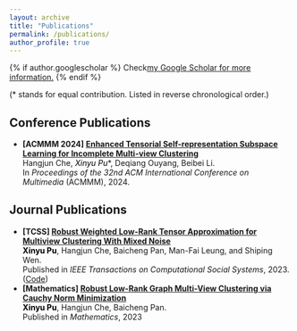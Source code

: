 ```yaml
---
layout: archive
title: "Publications"
permalink: /publications/
author_profile: true
---
```


{% if author.googlescholar %}
  Check<u><a href="{{author.googlescholar}}">my Google Scholar for more information</a>.</u>
{% endif %}

(* stands for equal contribution. Listed in reverse chronological order.) 
## Conference Publications
*   **\[ACMMM 2024\] [Enhanced Tensorial Self-representation Subspace Learning for Incomplete Multi-view Clustering](https://openreview.net/forum?id=yhKR1rIpWE)**  
    Hangjun Che, **<font color="black">Xinyu Pu*</font>**, Deqiang Ouyang, Beibei Li.  
    In *Proceedings of the 32nd ACM International Conference on Multimedia* (ACMMM), 2024.  
## Journal Publications  
*   **\[TCSS\] [Robust Weighted Low-Rank Tensor Approximation for Multiview Clustering With Mixed Noise](https://ieeexplore.ieee.org/document/10367779/)**  
    **<font color="black">Xinyu Pu</font>**, Hangjun Che, Baicheng Pan, Man-Fai Leung, and Shiping Wen.  
    Published in *IEEE Transactions on Computational Social Systems*, 2023.  
    ([Code]( https://github.com/xinyu-pu/TCSS2023-RWLTA-code-improved.git ))
*   **\[Mathematics\] [Robust Low-Rank Graph Multi-View Clustering via Cauchy Norm Minimization](https://www.mdpi.com/2227-7390/11/13/2940)**  
    **<font color="black">Xinyu Pu</font>**, Hangjun Che, Baicheng Pan.  
    Published in *Mathematics*, 2023  

